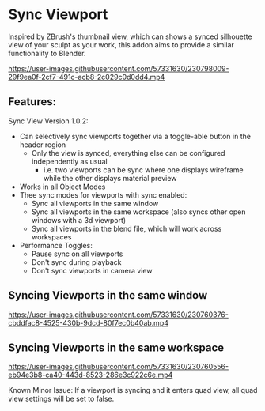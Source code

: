 # Sync Viewport
Inspired by ZBrush's thumbnail view, which can shows a synced silhouette view of your sculpt as your work, this addon aims to provide a similar functionality to Blender.


https://user-images.githubusercontent.com/57331630/230798009-29f9ea0f-2cf7-491c-acb8-2c029c0d0dd4.mp4

## Features:
Sync View Version 1.0.2:
* Can selectively sync viewports together via a toggle-able button in the header region
    * Only the view is synced, everything else can be configured independently as usual
        * i.e. two viewports can be sync where one displays wireframe while the other displays material preview
* Works in all Object Modes
* Thee sync modes for viewports with sync enabled:
    * Sync all viewports in the same window
    * Sync all viewports in the same workspace (also syncs other open windows with a 3d viewport)
    * Sync all viewports in the blend file, which will work across workspaces
* Performance Toggles:
    * Pause sync on all viewports
    * Don't sync during playback
    * Don't sync viewports in camera view


## Syncing Viewports in the same window

https://user-images.githubusercontent.com/57331630/230760376-cbddfac8-4525-430b-9dcd-80f7ec0b40ab.mp4


## Syncing Viewports in the same workspace

https://user-images.githubusercontent.com/57331630/230760556-eb94e3b8-ca40-443d-8523-286e3c922c6e.mp4




Known Minor Issue:
If a viewport is syncing and it enters quad view, all quad view settings will be set to false. 
